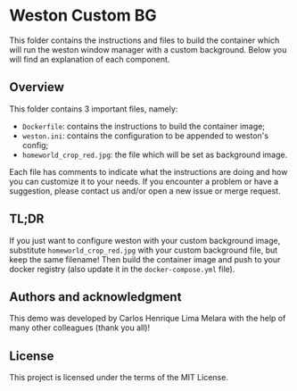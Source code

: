 # Weston Custom BG
This folder contains the instructions and files to build the container which
will run the weston window manager with a custom background. Below you will
find an explanation of each component.

## Overview
This folder contains 3 important files, namely:
- `Dockerfile`: contains the instructions to build the container image;
- `weston.ini`: contains the configuration to be appended to weston's config;
- `homeworld_crop_red.jpg`: the file which will be set as background image.

Each file has comments to indicate what the instructions are doing and how you
can customize it to your needs. If you encounter a problem or have a
suggestion, please contact us and/or open a new issue or merge request.

## TL;DR
If you just want to configure weston with your custom background image,
substitute `homeworld_crop_red.jpg` with your custom background file, but keep
the same filename! Then build the container image and push to your docker
registry (also update it in the `docker-compose.yml` file).

## Authors and acknowledgment
This demo was developed by Carlos Henrique Lima Melara with the help of many
other colleagues (thank you all)!

## License
This project is licensed under the terms of the MIT License.
